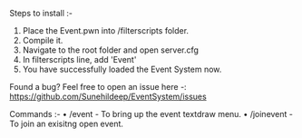 
Steps to install :-
1) Place the Event.pwn into /filterscripts folder.
2) Compile it.
3) Navigate to the root folder and open server.cfg
4) In filterscripts line, add 'Event'
5) You have successfully loaded the Event System now.

Found a bug?
Feel free to open an issue here -: https://github.com/Sunehildeep/EventSystem/issues

Commands :-
  • /event - To bring up the event textdraw menu.
  • /joinevent - To join an exisitng open event.
